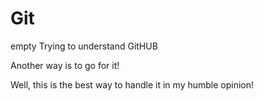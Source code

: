 # Git
empty
Trying to understand GitHUB


Another way is to go for it!


Well, this is the best way to handle it in my humble opinion!